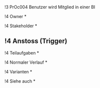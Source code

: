 !3 PrOc004 Benutzer wird Mitglied in einer BI

!4 Owner
 * 

!4 Stakeholder
 * 

!4 Anstoss (Trigger)
--

!4 Teilaufgaben
 *

!4 Normaler Verlauf
 * 

!4 Varianten
 * 

!4 Siehe auch
 *
